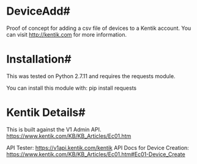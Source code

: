 # DeviceAdd#

Proof of concept for adding a csv file of devices to a Kentik account.
You can visit http://kentik.com for more information.

# Installation#
This was tested on Python 2.7.11 and requires the requests module.

You can install this module with: pip install requests

# Kentik Details#

This is built against the V1 Admin API.
https://www.kentik.com/KB/KB_Articles/Ec01.htm

API Tester: https://v1api.kentik.com/kentik
API Docs for Device Creation: https://www.kentik.com/KB/KB_Articles/Ec01.htm#Ec01-Device_Create